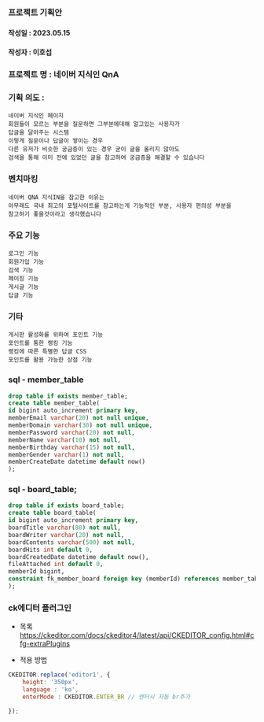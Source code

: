### 프로젝트 기획안
#### 작성일 : 2023.05.15
#### 작성자 : 이호섭

### 프로젝트 명 : 네이버 지식인 QnA
### 기획 의도 : 
    네이버 지식인 페이지
    회원들이 모르는 부분을 질문하면 그부분에대해 알고있는 사용자가
    답글을 달아주는 시스템
    이렇게 질문이나 답글이 쌓이는 경우
    다른 유저가 비슷한 궁금증이 있는 경우 굳이 글을 올리지 않아도
    검색을 통해 이미 전에 있었던 글을 참고하여 궁금증을 해결할 수 있습니다

### 벤치마킹    
    네이버 QNA 지식IN을 참고한 이유는
    아무래도 국내 최고의 포털사이트를 참고하는게 기능적인 부분, 사용자 편의성 부분을
    참고하기 좋을것이라고 생각했습니다

### 주요 기능
    로그인 기능
    회원가입 기능 
    검색 기능
    페이징 기능
    게시글 기능
    답글 기능

### 기타
    게시판 활성화를 위하여 포인트 기능
    포인트를 통한 랭킹 기능
    랭킹에 따른 특별한 답글 CSS
    포인트를 활용 가능한 상점 기능


### sql - member_table
```sql
drop table if exists member_table;
create table member_table(
id bigint auto_increment primary key,
memberEmail varchar(20) not null unique,
memberDomain varchar(30) not null unique,
memberPassword varchar(20) not null,
memberName varchar(10) not null,
memberBirthday varchar(15) not null,
memberGender varchar(1) not null,
memberCreateDate datetime default now()
);
```

### sql - board_table;
```sql
drop table if exists board_table;
create table board_table(
id bigint auto_increment primary key,
boardTitle varchar(80) not null,
boardWriter varchar(20) not null,
boardContents varchar(500) not null,
boardHits int default 0,
boardCreatedDate datetime default now(),
fileAttached int default 0,
memberId bigint,
constraint fk_member_board foreign key (memberId) references member_table(id) on delete cascade
);
```

### ck에디터 플러그인
- 목록
https://ckeditor.com/docs/ckeditor4/latest/api/CKEDITOR_config.html#cfg-extraPlugins


- 적용 방법
```javascript
CKEDITOR.replace('editor1', {
    height: '350px',
    language : 'ko',
    enterMode : CKEDITOR.ENTER_BR // 엔터시 자동 br추가

});
```